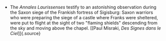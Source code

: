﻿- The *Annales Laurissenses* testify to an astonishing observation during the Saxon siege of the Frankish fortress of Sigisburg: Saxon warriors who were preparing the siege of a castle where Franks were sheltered, were put to flight at the sight of two "flaming shields" descending from the sky and moving above the chapel. [\[Paul Misraki, *Des Signes dans le Ciel*\]]{.source}
